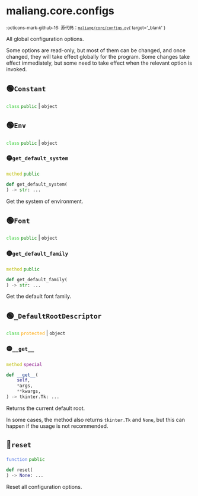 # maliang.core.configs

<small>:octicons-mark-github-16: 源代码：[`maliang/core/configs.py`](https://github.com/Xiaokang2022/maliang/blob/3.0.0/maliang/core/configs.py){ target='_blank' }</small>

All global configuration options.

Some options are read-only, but most of them can be changed, and once changed,
they will take effect globally for the program. Some changes take effect
immediately, but some need to take effect when the relevant option is invoked.


## 🟢`Constant`



<code style='color: limegreen;'>class</code> <code style='color: green;'>public</code> | `object`



## 🟢`Env`



<code style='color: limegreen;'>class</code> <code style='color: green;'>public</code> | `object`

### 🟡`get_default_system`


<code style='color: #BBBB00;'>method</code> <code style='color: green;'>public</code>

```python
def get_default_system(
) -> str: ...
```
Get the system of environment.



## 🟢`Font`



<code style='color: limegreen;'>class</code> <code style='color: green;'>public</code> | `object`

### 🟡`get_default_family`


<code style='color: #BBBB00;'>method</code> <code style='color: green;'>public</code>

```python
def get_default_family(
) -> str: ...
```
Get the default font family.



## 🟢`_DefaultRootDescriptor`



<code style='color: limegreen;'>class</code> <code style='color: orange;'>protected</code> | `object`

### 🟡`__get__`


<code style='color: #BBBB00;'>method</code> <code style='color: purple;'>special</code>

```python
def __get__(
    self,
    *args,
    **kwargs,
) -> tkinter.Tk: ...
```
Returns the current default root.

In some cases, the method also returns `tkinter.Tk` and `None`, but
this can happen if the usage is not recommended.




## 🔵`reset`


<code style='color: royalblue;'>function</code> <code style='color: green;'>public</code>

```python
def reset(
) -> None: ...
```
Reset all configuration options.

